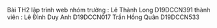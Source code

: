 Bài TH2 lập trình web
nhóm trưởng : Lê Thành Long     D19DCCN391
thành viên :  Lê Đình Duy Anh   D19DCCN017
              Trần Hồng Quân    D19DCCN533
